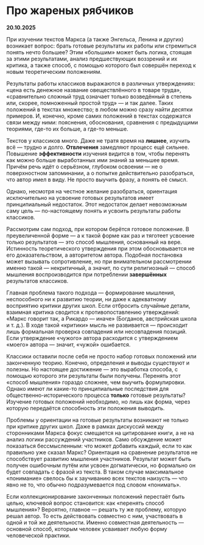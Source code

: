 # Про жареных рябчиков

**20.10.2025**

При изучении текстов Маркса (а также Энгельса, Ленина и других) возникает вопрос: брать готовые результаты их работы или стремиться понять нечто большее? Этим «большим» может быть логика, стоящая за этими результатами, анализ предшествующих воззрений и их критика, а также способ, с помощью которого был совершён переход к новым теоретическим положениям.

Результаты работы классиков выражаются в различных утверждениях: «цена есть денежное название овеществлённого в товаре труда», «сравнительно сложный труд означает только возведённый в степень или, скорее, помноженный простой труд» — и так далее. Таких положений в текстах множество; в любом можно сразу найти десятки примеров. И, конечно, кроме самих положений в текстах содержатся связи между ними: пояснения, обоснования, сравнения с предыдущими теориями, где-то их больше, а где-то меньше.

Текстов у классиков много. Даже не тратя время на **лишнее**, изучить всё — трудно и долго. **Отвлечения** замедляют процесс ещё сильнее. Повышение **эффективности** изучения видится в том, чтобы перенять как можно больше выработанных ими знаний за меньшее время. Причём речь идёт о серьёзном, глубоком освоении — не о поверхностном запоминании, а о попытке действительно разобраться, что автор имел в виду. Не просто выучить фразу, а понять её смысл.

Однако, несмотря на честное желание разобраться, ориентация исключительно на усвоение готовых результатов имеет принципиальный недостаток. Этот недостаток делает невозможным саму цель — по-настоящему понять и усвоить результаты работы классиков.

Рассмотрим сам подход, при котором берётся готовое положение. В преувеличенной форме — а к такой форме как раз и тяготеет усвоение только результатов — это способ мышления, основанный на вере. Истинность теоретического утверждения при этом обосновывается не его доказательством, а авторитетом автора. Подобная постановка может вызывать сопротивление, но при внимательном рассмотрении именно такой — некритичный, а значит, по сути религиозный — способ мышления воспроизводится при потреблении **завершённых** результатов классиков.

Главная проблема такого подхода — формирование мышления, неспособного ни к развитию теории, ни даже к адекватному восприятию критики других школ. Если отбросить случайные детали, взаимная критика сводится к противопоставлению утверждений: «Маркс говорит так, а Рикардо — иначе» (Богданов, австрийская школа и т. д.). В ходе такой «критики» мысль не развивается — происходит лишь формальная проверка совпадения или несовпадения позиций. Если утверждение «чужого» автора расходится с утверждением «моего» автора — значит, «чужой» ошибается.

Классики оставили после себя не просто набор готовых положений или законченную теорию. Конечно, определения и выводы существуют и полезны. Но настоящее достижение — это выработка способа, с помощью которого эти результаты были получены. Перенять этот «способ мышления» гораздо сложнее, чем выучить формулировки. Однако имеют ли какие-то принципиальные последствия для общественно-исторического процесса **только** готовые результаты? Изучение готовых положений необходимо, но лишь как форма, через которую передаётся способность эти положения выводить.

Проблемы у ориентации на готовые результаты возникают не только при критике других школ. Даже в рамках дискуссий между сторонниками Маркса фокус смещается на цитирование книги, а не на анализ логики рассуждений участников. Само обсуждение может показаться бессмысленным: что может добавить каждый, если то как правильно уже сказал Маркс? Ориентация на сравнение результатов не способствует развитию мышления участников. Результат может быть получен ошибочным путём или усвоен догматически, но формально он будет совпадать с фразой из текста. В таком случае максимальное «понимание» свелось бы к заучиванию всех текстов наизусть — что явно не то, что обычно подразумевается под словом «понимать».

Если коллекционирование законченных положений перестаёт быть целью, ключевой вопрос становится: как «перенять способ мышления»? Вероятно, главное — решать ту же проблему, которую решал автор. То есть действовать совместно с ним, участвовать в одной и той же деятельности. Именно совместная деятельность — основной способ, которым человек усваивает любую форму человеческой практики.
